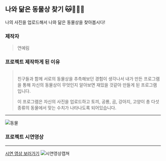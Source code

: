 나와 닮은 동물상 찾기 :cat::rabbit::dog::bear:
----------------------
나의 사진을 업로드해서 나와 닮은 동물상을 찾아봅시다!
### 제작자

> 연예림

### **프로젝트 제작하게 된 이유**

><br/> 친구들과 함께 서로의 동물상을 추측해보던 경험이 생각나서 내가 만든 프로그램을 통해 자신의 동물상이 무엇인지 알아보면 재밌을 것같아 만들게 된 프로그램입니다. 
>
>이 프로그램은 자신의 사진을 업로드하고 토끼, 공룡, 곰, 강아지, 고양이 총 다섯종류의 동물에서 맞는 수치가 나타나도록 되어있습니다.

-----------------------------------------------------------------
![동물](https://user-images.githubusercontent.com/71479345/100473831-9b5acb80-3122-11eb-964c-e69b714443b5.png)


### **프로젝트 시연영상**
--------
[시연 영상 보러가기](https://youtu.be/aBGY4WbUFxg)
![시연영상캡쳐](https://user-images.githubusercontent.com/71479345/100492701-1b5c5200-3172-11eb-840a-391579349ea2.png)
